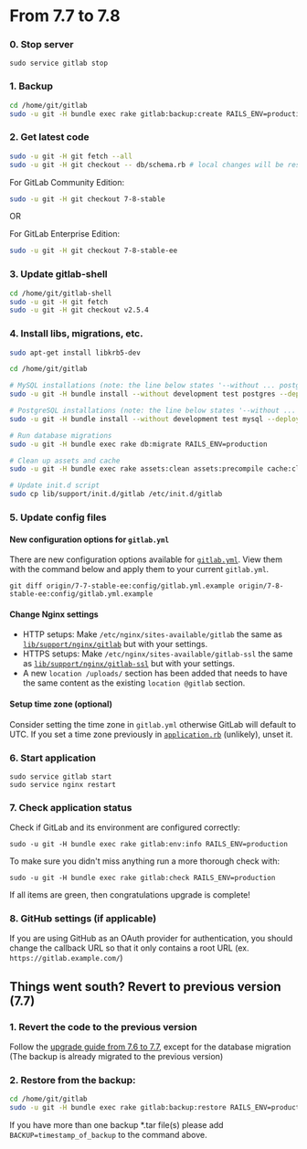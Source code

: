 # From 7.7 to 7.8

### 0. Stop server

    sudo service gitlab stop

### 1. Backup

```bash
cd /home/git/gitlab
sudo -u git -H bundle exec rake gitlab:backup:create RAILS_ENV=production
```

### 2. Get latest code

```bash
sudo -u git -H git fetch --all
sudo -u git -H git checkout -- db/schema.rb # local changes will be restored automatically
```

For GitLab Community Edition:

```bash
sudo -u git -H git checkout 7-8-stable
```

OR

For GitLab Enterprise Edition:

```bash
sudo -u git -H git checkout 7-8-stable-ee
```

### 3. Update gitlab-shell

```bash
cd /home/git/gitlab-shell
sudo -u git -H git fetch
sudo -u git -H git checkout v2.5.4
```

### 4. Install libs, migrations, etc.

```bash
sudo apt-get install libkrb5-dev

cd /home/git/gitlab

# MySQL installations (note: the line below states '--without ... postgres')
sudo -u git -H bundle install --without development test postgres --deployment

# PostgreSQL installations (note: the line below states '--without ... mysql')
sudo -u git -H bundle install --without development test mysql --deployment

# Run database migrations
sudo -u git -H bundle exec rake db:migrate RAILS_ENV=production

# Clean up assets and cache
sudo -u git -H bundle exec rake assets:clean assets:precompile cache:clear RAILS_ENV=production

# Update init.d script
sudo cp lib/support/init.d/gitlab /etc/init.d/gitlab
```

### 5. Update config files

#### New configuration options for `gitlab.yml`

There are new configuration options available for [`gitlab.yml`](config/gitlab.yml.example). View them with the command below and apply them to your current `gitlab.yml`.

```
git diff origin/7-7-stable-ee:config/gitlab.yml.example origin/7-8-stable-ee:config/gitlab.yml.example
```

#### Change Nginx settings

* HTTP setups: Make `/etc/nginx/sites-available/gitlab` the same as [`lib/support/nginx/gitlab`](/lib/support/nginx/gitlab) but with your settings.
* HTTPS setups: Make `/etc/nginx/sites-available/gitlab-ssl` the same as [`lib/support/nginx/gitlab-ssl`](/lib/support/nginx/gitlab-ssl) but with your settings.
* A new `location /uploads/` section has been added that needs to have the same content as the existing `location @gitlab` section.

#### Setup time zone (optional)

Consider setting the time zone in `gitlab.yml` otherwise GitLab will default to UTC. If you set a time zone previously in [`application.rb`](config/application.rb) (unlikely), unset it.

### 6. Start application

    sudo service gitlab start
    sudo service nginx restart

### 7. Check application status

Check if GitLab and its environment are configured correctly:

    sudo -u git -H bundle exec rake gitlab:env:info RAILS_ENV=production

To make sure you didn't miss anything run a more thorough check with:

    sudo -u git -H bundle exec rake gitlab:check RAILS_ENV=production

If all items are green, then congratulations upgrade is complete!

### 8. GitHub settings (if applicable)

If you are using GitHub as an OAuth provider for authentication, you should change the callback URL so that it
only contains a root URL (ex. `https://gitlab.example.com/`)

## Things went south? Revert to previous version (7.7)

### 1. Revert the code to the previous version
Follow the [upgrade guide from 7.6 to 7.7](7.6-to-7.7.md), except for the database migration
(The backup is already migrated to the previous version)

### 2. Restore from the backup:

```bash
cd /home/git/gitlab
sudo -u git -H bundle exec rake gitlab:backup:restore RAILS_ENV=production
```
If you have more than one backup *.tar file(s) please add `BACKUP=timestamp_of_backup` to the command above.
